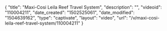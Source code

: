 {
    "title": "Maxi-Cosi Leila Reef Travel System",
    "description": "",
    "videoid": "110004211",
    "date_created": "1502525061",
    "date_modified": "1504639162",
    "type": "captivate",
    "layout": "video",
    "url": "\/v\/maxi-cosi-leila-reef-travel-system\/110004211"
}